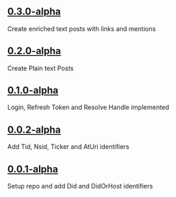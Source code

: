 ## [0.3.0-alpha](https://github.com/dariogriffo/Nordigen.Net/releases/tag/0.3.0-alpha)

Create enriched text posts with links and mentions

## [0.2.0-alpha](https://github.com/dariogriffo/Nordigen.Net/releases/tag/0.2.0-alpha)

Create Plain text Posts

## [0.1.0-alpha](https://github.com/dariogriffo/Nordigen.Net/releases/tag/0.1.0-alpha)

Login, Refresh Token and Resolve Handle implemented

## [0.0.2-alpha](https://github.com/dariogriffo/Nordigen.Net/releases/tag/0.0.2-alpha)

Add Tid, Nsid, Ticker and AtUri identifiers

## [0.0.1-alpha](https://github.com/dariogriffo/Nordigen.Net/releases/tag/0.0.1-alpha)

Setup repo and add Did and DidOrHost identifiers
